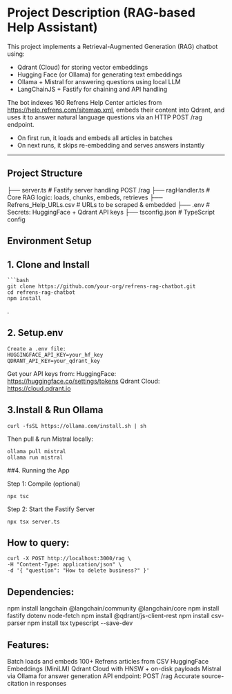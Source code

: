 # Project Description (RAG-based Help Assistant)
This project implements a Retrieval-Augmented Generation (RAG) chatbot using:

- Qdrant (Cloud) for storing vector embeddings
- Hugging Face (or Ollama) for generating text embeddings
- Ollama + Mistral for answering questions using local LLM
- LangChainJS + Fastify for chaining and API handling

The bot indexes 160 Refrens Help Center articles from https://help.refrens.com/sitemap.xml, embeds their content into Qdrant, and uses it to answer natural language questions via an HTTP POST /rag endpoint.

 - On first run, it loads and embeds all articles in batches
 - On next runs, it skips re-embedding and serves answers instantly
---

##  Project Structure

├── server.ts # Fastify server handling POST /rag
├── ragHandler.ts # Core RAG logic: loads, chunks, embeds, retrieves 
├── Refrens_Help_URLs.csv # URLs to be scraped & embedded 
├── .env # Secrets: HuggingFace + Qdrant API keys 
├── tsconfig.json # TypeScript config

##  Environment Setup


## 1. Clone and Install
    ```bash
    git clone https://github.com/your-org/refrens-rag-chatbot.git
    cd refrens-rag-chatbot
    npm install

. 
## 2. Setup.env
    Create a .env file:
    HUGGINGFACE_API_KEY=your_hf_key
    QDRANT_API_KEY=your_qdrant_key

Get your API keys from:
HuggingFace: https://huggingface.co/settings/tokens
Qdrant Cloud: https://cloud.qdrant.io


## 3.Install & Run Ollama

    curl -fsSL https://ollama.com/install.sh | sh

Then pull & run Mistral locally:

    ollama pull mistral
    ollama run mistral

##4. Running the App

Step 1: Compile (optional)

    npx tsc

Step 2: Start the Fastify Server

    npx tsx server.ts


## How to query:

    curl -X POST http://localhost:3000/rag \
    -H "Content-Type: application/json" \
    -d '{ "question": "How to delete business?" }'


## Dependencies:

npm install langchain @langchain/community @langchain/core
npm install fastify dotenv node-fetch
npm install @qdrant/js-client-rest
npm install csv-parser
npm install tsx typescript --save-dev



## Features:

 Batch loads and embeds 100+ Refrens articles from CSV 
 HuggingFace Embeddings (MiniLM)
 Qdrant Cloud with HNSW + on-disk payloads 
 Mistral via Ollama for answer generation 
 API endpoint: POST /rag 
 Accurate source-citation in responses